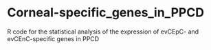 # Corneal-specific_genes_in_PPCD
R code for the statistical analysis of the expression of evCEpC- and evCEnC-specific genes in PPCD
